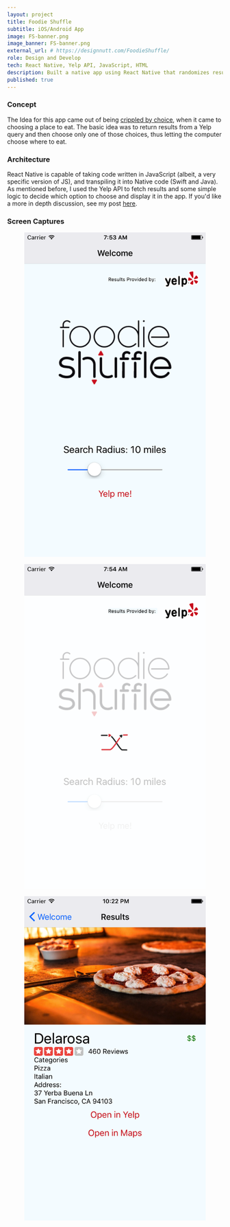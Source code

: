 ```yaml
---
layout: project
title: Foodie Shuffle
subtitle: iOS/Android App
image: FS-banner.png
image_banner: FS-banner.png
external_url: # https://designnutt.com/FoodieShuffle/
role: Design and Develop
tech: React Native, Yelp API, JavaScript, HTML
description: Built a native app using React Native that randomizes results pulled in from Yelp API based on location.
published: true
---
```


### Concept  
The Idea for this app came out of being [crippled by choice](https://en.wikipedia.org/wiki/The_Paradox_of_Choice), when it came to choosing a place to eat. The basic idea was to return results from a Yelp query and then choose only one of those choices, thus letting the computer choose where to eat.

### Architecture

React Native is capable of taking code written in JavaScript (albeit, a very specific version of JS), and transpiling it into Native code (Swift and Java). As mentioned before, I used the Yelp API to fetch results and some simple logic to decide which option to choose and display it in the app. If you'd like a more in depth discussion, see my post [here](https://medium.com).

### Screen Captures
<figure class="img-wrapper">
    <img src="/images/FS-Screen1.png" class="" alt="Foodie Shuffle App Screenshot">
</figure>
<figure class="img-wrapper">
    <img src="/images/FS-Screen2.png" class="" alt="Foodie Shuffle App Screenshot">
</figure>
<figure class="img-wrapper">
    <img src="/images/FS-Screen3.png" class="" alt="Foodie Shuffle App Screenshot">
</figure>
